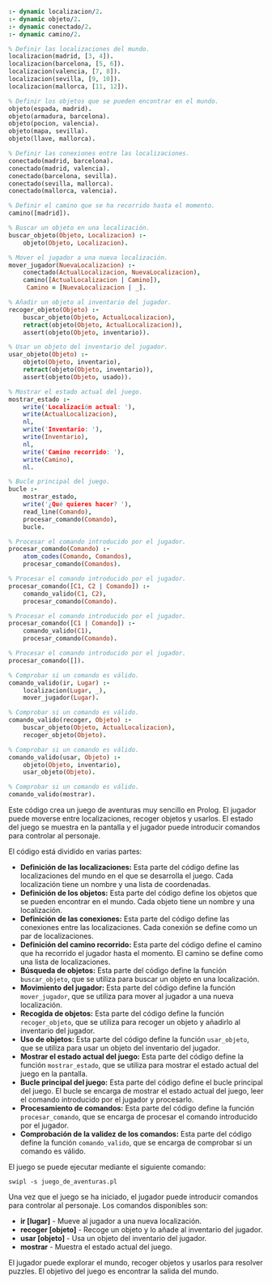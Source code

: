 ```prolog
:- dynamic localizacion/2.
:- dynamic objeto/2.
:- dynamic conectado/2.
:- dynamic camino/2.

% Definir las localizaciones del mundo.
localizacion(madrid, [3, 4]).
localizacion(barcelona, [5, 6]).
localizacion(valencia, [7, 8]).
localizacion(sevilla, [9, 10]).
localizacion(mallorca, [11, 12]).

% Definir los objetos que se pueden encontrar en el mundo.
objeto(espada, madrid).
objeto(armadura, barcelona).
objeto(pocion, valencia).
objeto(mapa, sevilla).
objeto(llave, mallorca).

% Definir las conexiones entre las localizaciones.
conectado(madrid, barcelona).
conectado(madrid, valencia).
conectado(barcelona, sevilla).
conectado(sevilla, mallorca).
conectado(mallorca, valencia).

% Definir el camino que se ha recorrido hasta el momento.
camino([madrid]).

% Buscar un objeto en una localización.
buscar_objeto(Objeto, Localizacion) :-
    objeto(Objeto, Localizacion).

% Mover el jugador a una nueva localización.
mover_jugador(NuevaLocalizacion) :-
    conectado(ActualLocalizacion, NuevaLocalizacion),
    camino([ActualLocalizacion | Camino]),
     Camino = [NuevaLocalizacion | _].

% Añadir un objeto al inventario del jugador.
recoger_objeto(Objeto) :-
    buscar_objeto(Objeto, ActualLocalizacion),
    retract(objeto(Objeto, ActualLocalizacion)),
    assert(objeto(Objeto, inventario)).

% Usar un objeto del inventario del jugador.
usar_objeto(Objeto) :-
    objeto(Objeto, inventario),
    retract(objeto(Objeto, inventario)),
    assert(objeto(Objeto, usado)).

% Mostrar el estado actual del juego.
mostrar_estado :-
    write('Localización actual: '),
    write(ActualLocalizacion),
    nl,
    write('Inventario: '),
    write(Inventario),
    nl,
    write('Camino recorrido: '),
    write(Camino),
    nl.

% Bucle principal del juego.
bucle :-
    mostrar_estado,
    write('¿Qué quieres hacer? '),
    read_line(Comando),
    procesar_comando(Comando),
    bucle.

% Procesar el comando introducido por el jugador.
procesar_comando(Comando) :-
    atom_codes(Comando, Comandos),
    procesar_comando(Comandos).

% Procesar el comando introducido por el jugador.
procesar_comando([C1, C2 | Comando]) :-
    comando_valido(C1, C2),
    procesar_comando(Comando).

% Procesar el comando introducido por el jugador.
procesar_comando([C1 | Comando]) :-
    comando_valido(C1),
    procesar_comando(Comando).

% Procesar el comando introducido por el jugador.
procesar_comando([]).

% Comprobar si un comando es válido.
comando_valido(ir, Lugar) :-
    localizacion(Lugar, _),
    mover_jugador(Lugar).

% Comprobar si un comando es válido.
comando_valido(recoger, Objeto) :-
    buscar_objeto(Objeto, ActualLocalizacion),
    recoger_objeto(Objeto).

% Comprobar si un comando es válido.
comando_valido(usar, Objeto) :-
    objeto(Objeto, inventario),
    usar_objeto(Objeto).

% Comprobar si un comando es válido.
comando_valido(mostrar).
```

Este código crea un juego de aventuras muy sencillo en Prolog. El jugador puede moverse entre localizaciones, recoger objetos y usarlos. El estado del juego se muestra en la pantalla y el jugador puede introducir comandos para controlar al personaje.

El código está dividido en varias partes:

* **Definición de las localizaciones:** Esta parte del código define las localizaciones del mundo en el que se desarrolla el juego. Cada localización tiene un nombre y una lista de coordenadas.
* **Definición de los objetos:** Esta parte del código define los objetos que se pueden encontrar en el mundo. Cada objeto tiene un nombre y una localización.
* **Definición de las conexiones:** Esta parte del código define las conexiones entre las localizaciones. Cada conexión se define como un par de localizaciones.
* **Definición del camino recorrido:** Esta parte del código define el camino que ha recorrido el jugador hasta el momento. El camino se define como una lista de localizaciones.
* **Búsqueda de objetos:** Esta parte del código define la función `buscar_objeto`, que se utiliza para buscar un objeto en una localización.
* **Movimiento del jugador:** Esta parte del código define la función `mover_jugador`, que se utiliza para mover al jugador a una nueva localización.
* **Recogida de objetos:** Esta parte del código define la función `recoger_objeto`, que se utiliza para recoger un objeto y añadirlo al inventario del jugador.
* **Uso de objetos:** Esta parte del código define la función `usar_objeto`, que se utiliza para usar un objeto del inventario del jugador.
* **Mostrar el estado actual del juego:** Esta parte del código define la función `mostrar_estado`, que se utiliza para mostrar el estado actual del juego en la pantalla.
* **Bucle principal del juego:** Esta parte del código define el bucle principal del juego. El bucle se encarga de mostrar el estado actual del juego, leer el comando introducido por el jugador y procesarlo.
* **Procesamiento de comandos:** Esta parte del código define la función `procesar_comando`, que se encarga de procesar el comando introducido por el jugador.
* **Comprobación de la validez de los comandos:** Esta parte del código define la función `comando_valido`, que se encarga de comprobar si un comando es válido.

El juego se puede ejecutar mediante el siguiente comando:

```
swipl -s juego_de_aventuras.pl
```

Una vez que el juego se ha iniciado, el jugador puede introducir comandos para controlar al personaje. Los comandos disponibles son:

* **ir [lugar]** - Mueve al jugador a una nueva localización.
* **recoger [objeto]** - Recoge un objeto y lo añade al inventario del jugador.
* **usar [objeto]** - Usa un objeto del inventario del jugador.
* **mostrar** - Muestra el estado actual del juego.

El jugador puede explorar el mundo, recoger objetos y usarlos para resolver puzzles. El objetivo del juego es encontrar la salida del mundo.